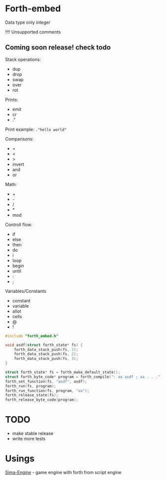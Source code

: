 # Forth-embed

Data type only integer

!!!! Unsupported comments
## Coming soon release! check todo


Stack operations:
- dup
- drop
- swap
- over
- rot

Prints:
- emit
- cr
- ."

Print example: ```."hello world"```

Сomparisons:
- =
- <
- \>
- invert
- and
- or

Math:
- \+
- \-
- /
- \*
- mod

 Controll flow:
 - if
 - else
 - then
 - do
 - i
 - loop
 - begin
 - until
 - :
 - ;

Variables/Constants
- constant
- variable
- allot
- cells
- @
- !


```C
#include "forth_embed.h"

void asdf(struct forth_state* fs) {
	forth_data_stack_push(fs, 1);
	forth_data_stack_push(fs, 2);
	forth_data_stack_push(fs, 3);
} 

struct forth_state* fs = forth_make_default_state();
struct forth_byte_code* program = forth_compile(": aa asdf ; aa . . .");
forth_set_function(fs, "asdf", asdf);
forth_run(fs, program);
forth_run_function(fs, program, "aa");
forth_release_state(fs);
forth_release_byte_code(program); 
```

# TODO
- make stable release
- write more tests

# Usings

[Sima-Engine](https://github.com/KorolevSoftware/Sima-Engine) - game engine with forth from script engine
